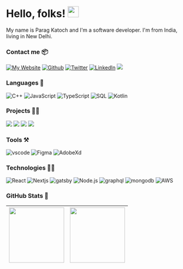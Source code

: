 

# Hello, folks! <img src="https://raw.githubusercontent.com/MartinHeinz/MartinHeinz/master/wave.gif" width="30px" height="30px" />

My name is Parag Katoch and I'm a software developer. I'm from India, living in New Delhi.

### Contact me 📦

[![My Website](https://img.shields.io/badge/-🧑‍💻%20My%20Website-000?logo=website)][1]
[![Github](https://img.shields.io/badge/-%20Github-000?&logo=github)][6]
[![Twitter](https://img.shields.io/badge/-%20Twitter-000?&logo=Twitter)][3]
[![LinkedIn](https://img.shields.io/badge/-%20LinkedIn-000?&logo=linkedin)][4]
[![](https://img.shields.io/badge/-%20Mail-000?&logo=gmail)][5]


### Languages 📖

![C++](https://img.shields.io/badge/-C++-000?&logo=c%2b%2b&logoColor=00599C)
![JavaScript](https://img.shields.io/badge/-JavaScript-000?&logo=JavaScript)
![TypeScript](https://img.shields.io/badge/-TypeScript-000?&logo=TypeScript)
![SQL](https://img.shields.io/badge/-SQL-000?&logo=MySQL)
![Kotlin](https://img.shields.io/badge/-Kotlin-000?&logo=Kotlin)


### Projects 🧑‍🔧

[![](https://img.shields.io/badge/-🧬%20My%20Website-000)][1]
[![](https://img.shields.io/badge/-📚%20Dev%20Portal-000)](https://dev--portal.vercel.app/)
[![](https://img.shields.io/badge/-⛳️%20OnePort-000)](https://oneport.osenorth.co/)
[![](https://img.shields.io/badge/-👾%20Sorting%20Algorithm%20Visualizer-000)](http://paragkatoch.me/sorting-algo-visualizer/)


### Tools ⚒️

![vscode](https://img.shields.io/badge/-VScode-000?&logo=Visual-Studio-Code&logoColor=007ACC)
![Figma](https://img.shields.io/badge/-Figma-000?&logo=Figma)
![AdobeXd](https://img.shields.io/badge/-Node.js-000?&logo=Adobe-XD)


### Technologies 🧑‍💻

![React](https://img.shields.io/badge/-React-000?&logo=React)
![Nextjs](https://img.shields.io/badge/-NextJs-000?&logo=Next.js)
![gatsby](https://img.shields.io/badge/-Gatsby-000?&logo=gatsby)
![Node.js](https://img.shields.io/badge/-Node.js-000?&logo=node.js)
![graphql](https://img.shields.io/badge/-GraphQL-000?&logo=graphQL)
![mongodb](https://img.shields.io/badge/-MongoDB-000?&logo=mongodb)
![AWS](https://img.shields.io/badge/-AWS-000?&logo=Amazon-AWS&logoColor=F90)


### GitHub Stats 🫣
 
[<img height="150px" src="https://github-readme-stats.vercel.app/api?username=paragkatoch&show_icons=true&include_all_commits=true&count_private=true&line_height=24" />][2] | [<img height="150px" src="https://github-readme-stats.vercel.app/api/top-langs/?username=paragkatoch&hide=html&hide_border=true&layout=compact&langs_count=6" />][2] 
| ------------- | ------------- |




<!-- links to your social media accounts -->

[1]: https://paragkatoch.me
[2]: https://github.com/paragkatoch
[3]: https://twitter.com/paragkatoch
[4]: https://www.linkedin.com/in/paragkatoch/
[5]: mailto:paragkatoch5@gmail.com
[6]: https://github.com/paragkatoch/paragkatoch/issues
